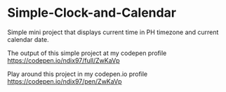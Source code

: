 # Simple-Clock-and-Calendar
Simple mini project that displays current time in PH timezone and current calendar date.


The output of this simple project at my codepen profile https://codepen.io/ndix97/full/ZwKaVp

Play around this project in my codepen.io profile https://codepen.io/ndix97/pen/ZwKaVp
